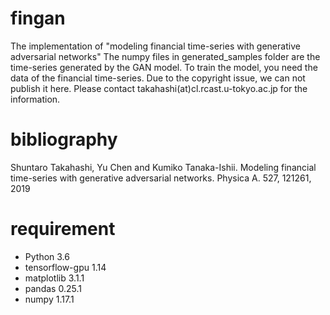 # fingan
The implementation of "modeling financial time-series with generative adversarial networks"
The numpy files in generated_samples folder are the time-series generated by the GAN model.
To train the model, you need the data of the financial time-series. Due to the copyright issue, we can not publish it here.
Please contact takahashi(at)cl.rcast.u-tokyo.ac.jp for the information.

# bibliography
Shuntaro Takahashi, Yu Chen and Kumiko Tanaka-Ishii. Modeling financial time-series with generative adversarial networks. Physica A. 527, 121261, 2019

# requirement
- Python 3.6 
- tensorflow-gpu 1.14
- matplotlib 3.1.1
- pandas 0.25.1
- numpy 1.17.1

